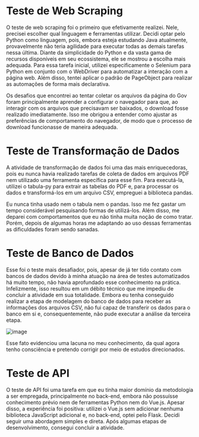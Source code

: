 # Teste de Web Scraping

O teste de web scraping foi o primeiro que efetivamente realizei. Nele, precisei escolher qual linguagem e ferramentas utilizar. Decidi optar pelo Python como linguagem, pois, embora esteja estudando Java atualmente, provavelmente não teria agilidade para executar todas as demais tarefas nessa última. Diante da simplicidade do Python e da vasta gama de recursos disponíveis em seu ecossistema, ele se mostrou a escolha mais adequada. Para essa tarefa inicial, utilizei especificamente o Selenium para Python em conjunto com o WebDriver para automatizar a interação com a página web. Além disso, tentei aplicar o padrão de PageObject para realizar as automações de forma mais declarativa.

Os desafios que encontrei ao tentar coletar os arquivos da página do Gov foram principalmente aprender a configurar o navegador para que, ao interagir com os arquivos que precisavam ser baixados, o download fosse realizado imediatamente. Isso me obrigou a entender como ajustar as preferências de comportamento do navegador, de modo que o processo de download funcionasse de maneira adequada.

# Teste de Transformação de Dados

A atividade de transformação de dados foi uma das mais enriquecedoras, pois eu nunca havia realizado tarefas de coleta de dados em arquivos PDF nem utilizado uma ferramenta específica para esse fim. Para executá-la, utilizei o tabula-py para extrair as tabelas do PDF e, para processar os dados e transformá-los em um arquivo CSV, empreguei a biblioteca pandas.

Eu nunca tinha usado nem o tabula nem o pandas. Isso me fez gastar um tempo considerável pesquisando formas de utilizá-los. Além disso, me deparei com comportamentos que eu não tinha muita noção de como tratar. Porém, depois de algumas horas me adaptando ao uso dessas ferramentas as dificuldades foram sendo sanadas.

# Teste de Banco de Dados

Esse foi o teste mais desafiador, pois, apesar de já ter tido contato com bancos de dados devido à minha atuação na área de testes automatizados há muito tempo, não havia aprofundado esse conhecimento na prática. Infelizmente, isso resultou em um débito técnico que me impediu de concluir a atividade em sua totalidade. Embora eu tenha conseguido realizar a etapa de modelagem do banco de dados para receber as informações dos arquivos CSV, não fui capaz de transferir os dados para o banco em si e, consequentemente, não pude executar a análise da terceira etapa.

![image](https://github.com/user-attachments/assets/91aadc53-2cfe-4179-93a8-8ed9536912a6)



Esse fato evidenciou uma lacuna no meu conhecimento, da qual agora tenho consciência e pretendo corrigir por meio de estudos direcionados.

# Teste de API

O teste de API foi uma tarefa em que eu tinha maior domínio da metodologia a ser empregada, principalmente no back-end, embora não possuísse conhecimento prévio nem de ferramentas Python nem do Vue.js. Apesar disso, a experiência foi positiva: utilizei o Vue.js sem adicionar nenhuma biblioteca JavaScript adicional e, no back-end, optei pelo Flask. Decidi seguir uma abordagem simples e direta. Após algumas etapas de desenvolvimento, consegui concluir a atividade.
